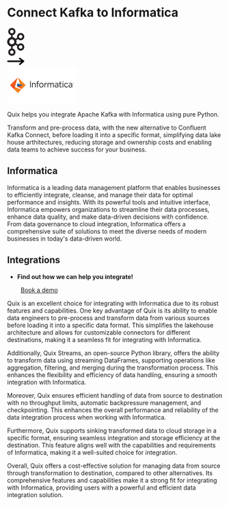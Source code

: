 # Connect Kafka to Informatica

<div class="connect-images cards blog-grid-card" markdown>
<div>
<img src="../images/kafka_logo.png" width="40px" />
</div>
<div>
<img src="../images/arrow.svg" width="40px" />
</div>
<div>
<img src="./images/informatica_1.jpg" />
</div>
</div>

Quix helps you integrate Apache Kafka with Informatica using pure Python.

Transform and pre-process data, with the new alternative to Confluent Kafka Connect, before loading it into a specific format, simplifying data lake house arthitectures, reducing storage and ownership costs and enabling data teams to achieve success for your business.

## Informatica

Informatica is a leading data management platform that enables businesses to efficiently integrate, cleanse, and manage their data for optimal performance and insights. With its powerful tools and intuitive interface, Informatica empowers organizations to streamline their data processes, enhance data quality, and make data-driven decisions with confidence. From data governance to cloud integration, Informatica offers a comprehensive suite of solutions to meet the diverse needs of modern businesses in today's data-driven world.

## Integrations

<div class="grid cards" markdown>

- __Find out how we can help you integrate!__

    <a class="md-button md-button--primary" href="https://share.hsforms.com/1iW0TmZzKQMChk0lxd_tGiw4yjw2?__hstc=175542013.2303933fbd746c0ac86d9ccbe9bc9100.1728383268831.1729603416735.1729620918855.31&__hssc=175542013.1.1729620918855&__hsfp=2132701734" target="_blank" style="margin:.5rem;">Book a demo</a>

</div>


Quix is an excellent choice for integrating with Informatica due to its robust features and capabilities. One key advantage of Quix is its ability to enable data engineers to pre-process and transform data from various sources before loading it into a specific data format. This simplifies the lakehouse architecture and allows for customizable connectors for different destinations, making it a seamless fit for integrating with Informatica.

Additionally, Quix Streams, an open-source Python library, offers the ability to transform data using streaming DataFrames, supporting operations like aggregation, filtering, and merging during the transformation process. This enhances the flexibility and efficiency of data handling, ensuring a smooth integration with Informatica.

Moreover, Quix ensures efficient handling of data from source to destination with no throughput limits, automatic backpressure management, and checkpointing. This enhances the overall performance and reliability of the data integration process when working with Informatica.

Furthermore, Quix supports sinking transformed data to cloud storage in a specific format, ensuring seamless integration and storage efficiency at the destination. This feature aligns well with the capabilities and requirements of Informatica, making it a well-suited choice for integration.

Overall, Quix offers a cost-effective solution for managing data from source through transformation to destination, compared to other alternatives. Its comprehensive features and capabilities make it a strong fit for integrating with Informatica, providing users with a powerful and efficient data integration solution.

